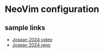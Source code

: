 # NeoVim configuration

## sample links

- [Josean 2024 video](https://youtu.be/6pAG3BHurdM)
- [Josean 2024 repo](https://github.com/josean-dev/dev-environment-files/tree/main/.config/nvim)
